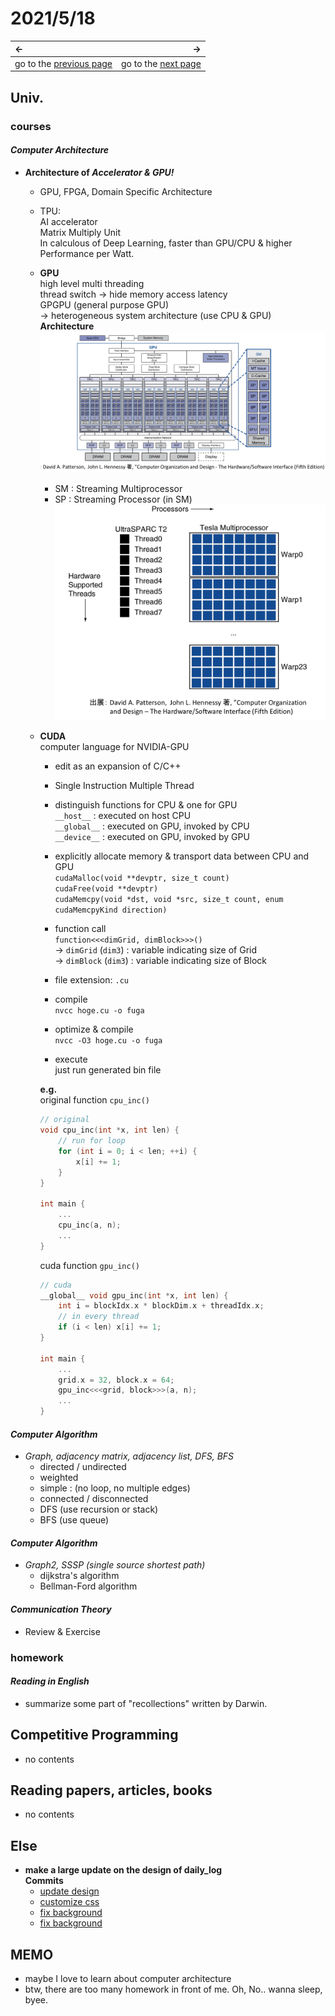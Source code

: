 # 2021/5/18
|←|→|
|:---|---:|
go to the [previous page](./17th.md) | go to the [next page](./19th.md)

## Univ.
### courses
#### *Computer Architecture*
- **Architecture of *Accelerator & GPU!***
    - GPU, FPGA, Domain Specific Architecture
    - TPU:  
        AI accelerator  
        Matrix Multiply Unit  
        In calculous of Deep Learning, faster than GPU/CPU & higher Performance per Watt.
    - **GPU**  
        high level multi threading  
        thread switch -> hide memory access latency  
        GPGPU (general purpose GPU)  
        -> heterogeneous system architecture (use CPU & GPU)  
        **Architecture**  
        ![GPU](./img_folder/GPU_architecture.png)  
        - SM : Streaming Multiprocessor  
        - SP : Streaming Processor (in SM)  
          ![SP](./img_folder/SP_architecture.png)  
    - **CUDA**  
        computer language for NVIDIA-GPU  
        - edit as an expansion of C/C++  
        - Single Instruction Multiple Thread  
        - distinguish functions for CPU & one for GPU  
        `__host__` : executed on host CPU  
        `__global__` : executed on GPU, invoked by CPU  
        `__device__` : executed on GPU, invoked by GPU  
        - explicitly allocate memory & transport data between CPU and GPU  
        `cudaMalloc(void **devptr, size_t count)`  
        `cudaFree(void **devptr)`  
        `cudaMemcpy(void *dst, void *src, size_t count, enum cudaMemcpyKind direction)`  
        - function call  
        `function<<<dimGrid, dimBlock>>>()`  
        -> `dimGrid` (`dim3`) : variable indicating size of Grid  
        -> `dimBlock` (`dim3`) : variable indicating size of Block  

        - file extension: `.cu`  
        - compile  
            `nvcc hoge.cu -o fuga`  
        - optimize & compile  
            `nvcc -O3 hoge.cu -o fuga`  
        - execute  
            just run generated bin file  

        **e.g.**  
        original function `cpu_inc()`  
        ``` C++
        // original
        void cpu_inc(int *x, int len) {
            // run for loop
            for (int i = 0; i < len; ++i) {
                x[i] += 1;
            }
        }

        int main {
            ...
            cpu_inc(a, n);
            ...
        }
        ```
        cuda function `gpu_inc()`  
        ``` C++
        // cuda
        __global__ void gpu_inc(int *x, int len) {
            int i = blockIdx.x * blockDim.x + threadIdx.x;
            // in every thread
            if (i < len) x[i] += 1;
        }

        int main {
            ...
            grid.x = 32, block.x = 64;
            gpu_inc<<<grid, block>>>(a, n);
            ...
        }
        ```

#### *Computer Algorithm*
- *Graph, adjacency matrix, adjacency list, DFS, BFS*
    - directed / undirected
    - weighted
    - simple : (no loop, no multiple edges)
    - connected / disconnected
    - DFS (use recursion or stack)
    - BFS (use queue)

#### *Computer Algorithm*
- *Graph2, SSSP (single source shortest path)*
    - dijkstra's algorithm
    - Bellman-Ford algorithm

#### *Communication Theory*
- Review & Exercise

### homework
#### *Reading in English*
- summarize some part of "recollections" written by Darwin.

## Competitive Programming
- no contents

## Reading papers, articles, books
- no contents

## Else
- **make a large update on the design of daily_log**  
    **Commits**  
    - [update design](https://github.com/OtsuKotsu/daily_log/commit/3916c8d42651080a365615b2e606829080768ed8)
    - [customize css](https://github.com/OtsuKotsu/daily_log/commit/102c2b1d108481e03d26407273202dac7e8f9977)
    - [fix background](https://github.com/OtsuKotsu/daily_log/commit/b6c11039201dfe7247897cedd367dd90f1692931)
    - [fix background](https://github.com/OtsuKotsu/daily_log/commit/f27d4de60fac5bd5de2faa4ac48bf4a963999ece)

## MEMO
- maybe I love to learn about computer architecture
- btw, there are too many homework in front of me. Oh, No.. wanna sleep, byee.
